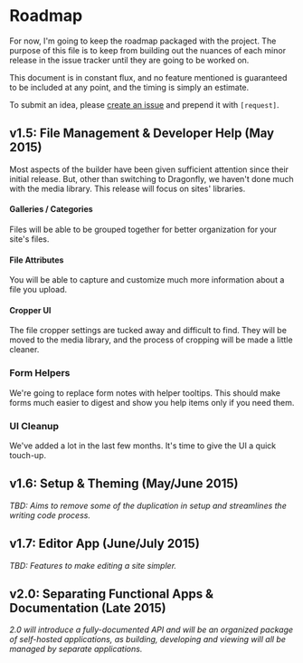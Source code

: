 Roadmap
=============

For now, I'm going to keep the roadmap packaged with the project. The purpose
of this file is to keep from building out the nuances of each minor release in
the issue tracker until they are going to be worked on.

This document is in constant flux, and no feature mentioned is guaranteed to be
included at any point, and the timing is simply an estimate.

To submit an idea, please [create an
issue](https://github.com/seancdavis/sapwood/issues/new) and prepend it with
`[request]`.

v1.5: File Management & Developer Help (May 2015)
-------------

Most aspects of the builder have been given sufficient attention since their
initial release. But, other than switching to Dragonfly, we haven't done much
with the media library. This release will focus on sites' libraries.

#### Galleries / Categories

Files will be able to be grouped together for better organization for your
site's files.

#### File Attributes

You will be able to capture and customize much more information about a file
you upload.

#### Cropper UI

The file cropper settings are tucked away and difficult to find. They will be
moved to the media library, and the process of cropping will be made a little
cleaner.

### Form Helpers

We're going to replace form notes with helper tooltips. This should make forms
much easier to digest and show you help items only if you need them.

### UI Cleanup

We've added a lot in the last few months. It's time to give the UI a quick
touch-up.

v1.6: Setup & Theming (May/June 2015)
----------

*TBD: Aims to remove some of the duplication in setup and streamlines the
writing code process.*

v1.7: Editor App (June/July 2015)
----------

*TBD: Features to make editing a site simpler.*

v2.0: Separating Functional Apps & Documentation (Late 2015)
----------

*2.0 will introduce a fully-documented API and will be an organized package of
self-hosted applications, as building, developing and viewing will all be
managed by separate applications.*
